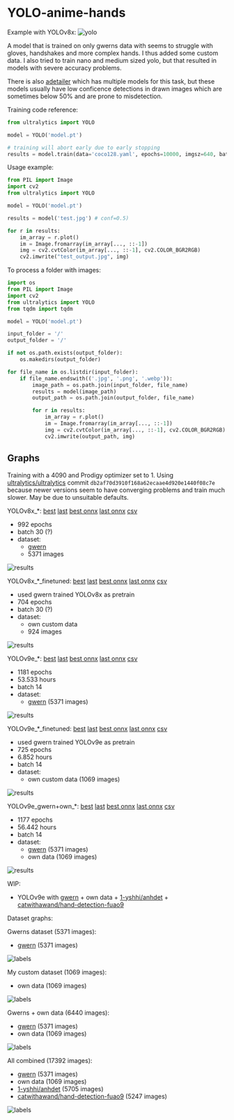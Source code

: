 # YOLO-anime-hands
Example with YOLOv8x:
![yolo](https://github.com/styler00dollar/YOLOv8-anime-hands/assets/51405565/c0c820d2-24d8-4d4a-b452-ad8e20811275)

A model that is trained on only gwerns data with seems to struggle with gloves, handshakes and more complex hands. I thus added some custom data. I also tried to train nano and medium sized yolo, but that resulted in models with severe accuracy problems.

There is also [adetailer](https://huggingface.co/Bingsu/adetailer) which has multiple models for this task, but these models usually have low conficence detections in drawn images which are sometimes below 50% and are prone to misdetection.

Training code reference:
```python
from ultralytics import YOLO

model = YOLO('model.pt')

# training will abort early due to early stopping
results = model.train(data='coco128.yaml', epochs=10000, imgsz=640, batch=20, amp=True)
```

Usage example:
```python
from PIL import Image
import cv2
from ultralytics import YOLO

model = YOLO('model.pt')

results = model('test.jpg') # conf=0.5)

for r in results:
    im_array = r.plot()
    im = Image.fromarray(im_array[..., ::-1])
    img = cv2.cvtColor(im_array[..., ::-1], cv2.COLOR_BGR2RGB)
    cv2.imwrite("test_output.jpg", img) 
```
To process a folder with images:
```python
import os
from PIL import Image
import cv2
from ultralytics import YOLO
from tqdm import tqdm

model = YOLO('model.pt')

input_folder = '/'
output_folder = '/'

if not os.path.exists(output_folder):
    os.makedirs(output_folder)

for file_name in os.listdir(input_folder):
    if file_name.endswith(('.jpg', '.png', '.webp')):
        image_path = os.path.join(input_folder, file_name)
        results = model(image_path)
        output_path = os.path.join(output_folder, file_name)

        for r in results:
            im_array = r.plot()
            im = Image.fromarray(im_array[..., ::-1])
            img = cv2.cvtColor(im_array[..., ::-1], cv2.COLOR_BGR2RGB)
            cv2.imwrite(output_path, img)
```

## Graphs

Training with a 4090 and Prodigy optimizer set to 1. Using [ultralytics/ultralytics](https://github.com/ultralytics/ultralytics) commit `db2af70d3910f168a62ecaae4d920e1440f08c7e` because newer versions seem to have converging problems and train much slower. May be due to unsuitable defaults.

YOLOv8x_*: [best](https://github.com/styler00dollar/YOLO-anime-hands/releases/download/models/YOLOv8x_best.pt) [last](https://github.com/styler00dollar/YOLO-anime-hands/releases/download/models/YOLOv8x_last.pt) [best onnx](https://github.com/styler00dollar/YOLO-anime-hands/releases/download/models/YOLOv8x_best_fp16_op18.onnx) [last onnx](https://github.com/styler00dollar/YOLO-anime-hands/releases/download/models/YOLOv8x_last_fp16_op18.onnx.onnx) [csv](https://github.com/styler00dollar/YOLO-anime-hands/releases/download/models/YOLOv8x_results.csv)
- 992 epochs
- batch 30 (?)
- dataset:
    - [gwern](https://gwern.net/crop#hands-download)
    - 5371 images
 
![results](https://github.com/styler00dollar/YOLOv8-anime-hands/assets/51405565/ed921cff-5f54-418f-b1f3-83f69e87981d)

YOLOv8x_*_finetuned: [best](https://github.com/styler00dollar/YOLO-anime-hands/releases/download/models/YOLOv8x_best_finetuned.pt) [last](https://github.com/styler00dollar/YOLO-anime-hands/releases/download/models/YOLOv8x_last_finetuned.pt) [best onnx](https://github.com/styler00dollar/YOLO-anime-hands/releases/download/models/YOLOv8x_best_finetuned_fp16_op18.onnx) [last onnx](https://github.com/styler00dollar/YOLO-anime-hands/releases/download/models/YOLOv8x_last_finetuned_fp16_op18.onnx.onnx) [csv](https://github.com/styler00dollar/YOLO-anime-hands/releases/download/models/YOLOv8x_results_finetuned.csv)
- used gwern trained YOLOv8x as pretrain
- 704 epochs
- batch 30 (?)
- dataset:
    - own custom data
    - 924 images

![results](https://github.com/styler00dollar/YOLOv8-anime-hands/assets/51405565/e684f351-ded3-460d-93c1-7f89df38049c)

YOLOv9e_*: [best](https://github.com/styler00dollar/YOLO-anime-hands/releases/download/models/YOLOv9e_best.pt) [last](https://github.com/styler00dollar/YOLO-anime-hands/releases/download/models/YOLOv9e_last.pt) [best onnx](https://github.com/styler00dollar/YOLO-anime-hands/releases/download/models/YOLOv9e_best_fp16_op18.onnx) [last onnx](https://github.com/styler00dollar/YOLO-anime-hands/releases/download/models/YOLOv9e_last_fp16_op18.onnx) [csv](https://github.com/styler00dollar/YOLO-anime-hands/releases/download/models/YOLOv9e_results.csv)
- 1181 epochs
- 53.533 hours
- batch 14
- dataset:
    - [gwern](https://gwern.net/crop#hands-download) (5371 images)

![results](https://github.com/styler00dollar/YOLO-anime-hands/assets/51405565/aaae8564-0d55-49a7-8fbb-fffe5f491b54)

YOLOv9e_*_finetuned: [best](https://github.com/styler00dollar/YOLO-anime-hands/releases/download/models/YOLOv9e_best_finetuned.pt) [last](https://github.com/styler00dollar/YOLO-anime-hands/releases/download/models/YOLOv9e_last_finetuned.pt) [best onnx](https://github.com/styler00dollar/YOLO-anime-hands/releases/download/models/YOLOv9e_best_finetuned_fp16_op18.onnx) [last onnx](https://github.com/styler00dollar/YOLO-anime-hands/releases/download/models/YOLOv9e_last_finetuned_fp16_op18.onnx) [csv](https://github.com/styler00dollar/YOLO-anime-hands/releases/download/models/YOLOv9e_results_finetuned.csv)
- used gwern trained YOLOv9e as pretrain
- 725 epochs
- 6.852 hours
- batch 14
- dataset:
    - own custom data (1069 images)

![results](https://github.com/styler00dollar/YOLO-anime-hands/assets/51405565/6237c61a-9fb3-4b85-a23a-7d53dc3a38b3)

YOLOv9e_gwern+own_*: [best](https://github.com/styler00dollar/YOLO-anime-hands/releases/download/models/YOLOv9e_gwern+own_best.pt) [last](https://github.com/styler00dollar/YOLO-anime-hands/releases/download/models/YOLOv9e_gwern+own_last.pt) [best onnx](https://github.com/styler00dollar/YOLO-anime-hands/releases/download/models/YOLOv9e_gwern+own_best_fp16_op18.onnx) [last onnx](https://github.com/styler00dollar/YOLO-anime-hands/releases/download/models/YOLOv9e_gwern+own_last_fp16_op18.onnx) [csv](https://github.com/styler00dollar/YOLO-anime-hands/releases/download/models/YOLOv9e_results_gwern+own.csv)
- 1177 epochs
- 56.442 hours
- batch 14
- dataset:
    - [gwern](https://gwern.net/crop#hands-download) (5371 images)
    - own data (1069 images)

![results](https://github.com/styler00dollar/YOLO-anime-hands/assets/51405565/28811ad0-3530-44ae-b0a0-a33d77b4a453)

WIP:
- YOLOv9e with [gwern](https://gwern.net/crop#hands-download) + own data + [1-yshhi/anhdet](https://universe.roboflow.com/1-yshhi/anhdet) + [catwithawand/hand-detection-fuao9](https://universe.roboflow.com/catwithawand/hand-detection-fuao9)

Dataset graphs:

Gwerns dataset (5371 images):

- [gwern](https://gwern.net/crop#hands-download) (5371 images)


![labels](https://github.com/styler00dollar/YOLO-anime-hands/assets/51405565/ebe840c4-698d-4675-85c2-bd05c6573792)

My custom dataset (1069 images):

- own data (1069 images)
  
![labels](https://github.com/styler00dollar/YOLO-anime-hands/assets/51405565/fbf90d84-2cc3-4a6c-bdee-c20cbe4418f4)

Gwerns + own data (6440 images):

- [gwern](https://gwern.net/crop#hands-download) (5371 images)
- own data (1069 images)

![labels](https://github.com/styler00dollar/YOLO-anime-hands/assets/51405565/d83d4342-31a0-41fe-bcb4-f2266affcdc4)

All combined (17392 images):

- [gwern](https://gwern.net/crop#hands-download) (5371 images)
- own data (1069 images)
- [1-yshhi/anhdet](https://universe.roboflow.com/1-yshhi/anhdet) (5705 images)
- [catwithawand/hand-detection-fuao9](https://universe.roboflow.com/catwithawand/hand-detection-fuao9) (5247 images)

![labels](https://github.com/styler00dollar/YOLO-anime-hands/assets/51405565/89dcd317-23f9-4366-be56-73aba9ba3cf9)
